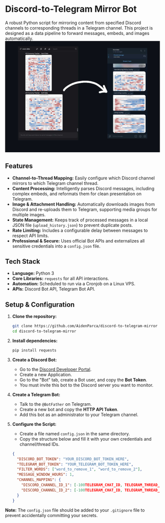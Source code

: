 # Discord-to-Telegram Mirror Bot

A robust Python script for mirroring content from specified Discord channels to corresponding threads in a Telegram channel. This project is designed as a data pipeline to forward messages, embeds, and images automatically.
![Project Demo Image](assets/project-demo.jpg)
## Features

- **Channel-to-Thread Mapping:** Easily configure which Discord channel mirrors to which Telegram channel thread.
- **Content Processing:** Intelligently parses Discord messages, including complex embeds, and reformats them for clean presentation on Telegram.
- **Image & Attachment Handling:** Automatically downloads images from Discord and re-uploads them to Telegram, supporting media groups for multiple images.
- **State Management:** Keeps track of processed messages in a local JSON file (`upload_history.json`) to prevent duplicate posts.
- **Rate Limiting:** Includes a configurable delay between messages to respect API limits.
- **Professional & Secure:** Uses official Bot APIs and externalizes all sensitive credentials into a `config.json` file.

## Tech Stack

- **Language:** Python 3
- **Core Libraries:** `requests` for all API interactions.
- **Automation:** Scheduled to run via a Cronjob on a Linux VPS.
- **APIs:** Discord Bot API, Telegram Bot API.

## Setup & Configuration

1.  **Clone the repository:**
    ```bash
    git clone https://github.com/AidenParca/discord-to-telegram-mirror
    cd discord-to-telegram-mirror
    ```

2.  **Install dependencies:**
    ```bash
    pip install requests
    ```

3.  **Create a Discord Bot:**
    - Go to the [Discord Developer Portal](https://discord.com/developers/applications).
    - Create a new Application.
    - Go to the "Bot" tab, create a Bot user, and copy the **Bot Token**.
    - You must invite this bot to the Discord server you want to monitor.

4.  **Create a Telegram Bot:**
    - Talk to the `@BotFather` on Telegram.
    - Create a new bot and copy the **HTTP API Token**.
    - Add this bot as an administrator to your Telegram channel.

5.  **Configure the Script:**
    - Create a file named `config.json` in the same directory.
    - Copy the structure below and fill it with your own credentials and channel/thread IDs.

    ```json
    {
      "DISCORD_BOT_TOKEN": "YOUR_DISCORD_BOT_TOKEN_HERE",
      "TELEGRAM_BOT_TOKEN": "YOUR_TELEGRAM_BOT_TOKEN_HERE",
      "FILTER_WORDS": ["word_to_remove_1", "word_to_remove_2"],
      "MESSAGE_WINDOW_HOURS": 1,
      "CHANNEL_MAPPING": {
        "DISCORD_CHANNEL_ID_1": [-100TELEGRAM_CHAT_ID, TELEGRAM_THREAD_ID_1],
        "DISCORD_CHANNEL_ID_2": [-100TELEGRAM_CHAT_ID, TELEGRAM_THREAD_ID_2]
      }
    }
    ```
    
**Note:** The `config.json` file should be added to your `.gitignore` file to prevent accidentally committing your secrets.
